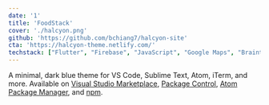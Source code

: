 ```yaml
---
date: '1'
title: 'FoodStack'
cover: './halcyon.png'
github: 'https://github.com/bchiang7/halcyon-site'
cta: 'https://halcyon-theme.netlify.com/'
techstack: ["Flutter", "Firebase", "JavaScript", "Google Maps", "Braintree"]
---
```

A minimal, dark blue theme for VS Code, Sublime Text, Atom, iTerm, and more. Available on [Visual Studio Marketplace](https://marketplace.visualstudio.com/items?itemName=brittanychiang.halcyon-vscode), [Package Control](https://packagecontrol.io/packages/Halcyon%20Theme), [Atom Package Manager](https://atom.io/themes/halcyon-syntax), and [npm](https://www.npmjs.com/package/hyper-halcyon-theme).
